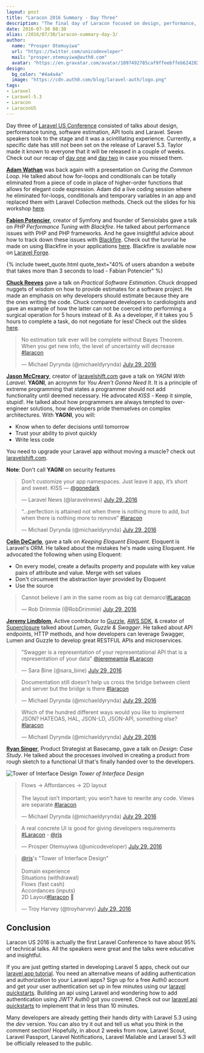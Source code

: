 ```yaml
---
layout: post
title: "Laracon 2016 Summary - Day Three"
description: "The final day of Laracon focused on design, performance, software estimation and much more. Check out our summary of Laracon US day three."
date: 2016-07-30 08:30
alias: /2016/07/30/laracon-summary-day-3/
author:
  name: "Prosper Otemuyiwa"
  url: "https://twitter.com/unicodeveloper"
  mail: "prosper.otemuyiwa@auth0.com"
  avatar: "https://en.gravatar.com/avatar/1097492785caf9ffeebffeb624202d8f?s=200"
design:
  bg_color: "#4a4a4a"
  image: "https://cdn.auth0.com/blog/laravel-auth/logo.png"
tags:
- Laravel
- Laravel-5.3
- Laracon
- LaraconUS
---
```


Day three of [Laravel US Conference](http://laracon.us/) consisted of talks about design, performance tuning, software estimation, API tools and Laravel. Seven speakers took to the stage and it was a scintillating experience. Currently, a specific date has still not been set on the release of Laravel 5.3. Taylor made it known to everyone that it will be released in a couple of weeks. Check out our recap of [day one](https://auth0.com/blog/laracon-summary-day-1/) and [day two](https://auth0.com/blog/laracon-summary-day-2/) in case you missed them.

**[Adam Wathan](https://twitter.com/adamwathan)** was back again with a presentation on *Curing the Common Loop*. He talked about how for-loops and conditionals can be totally eliminated from a piece of code in place of higher-order functions that allows for elegant code expression. Adam did a live coding session where he eliminated for-loops, conditionals and temporary variables in an app and replaced them with Laravel Collection methods. Check out the slides for his workshop [here](https://speakerdeck.com/adamwathan/curing-the-common-loop).

**[Fabien Potencier](https://twitter.com/fabpot)**, creator of Symfony and founder of Sensiolabs gave a talk on *PHP Performance Tuning with Blackfire*. He talked about performance issues with PHP and PHP frameworks. And he gave insightful advice about how to track down these issues with [Blackfire](https://blackfire.io/). Check out the turorial he made on using Blackfire in your applications [here](https://blackfire.io/docs/24-days/index). Blackfire is available now on [Laravel Forge](https://forge.laravel.com).

{% include tweet_quote.html quote_text="40% of users abandon a website that takes more than 3 seconds to load - Fabian Potencier" %}

**[Chuck Reeves](https://twitter.com/manchuck)** gave a talk on *Practical Software Estimation*. Chuck dropped nuggets of wisdom on how to provide estimates for a software project. He made an emphasis on why developers should estimate because they are the ones writing the code. Chuck compared developers to cardiologists and gave an example of how the latter can not be coerced into performing a surgical operation for 5 hours instead of 8. As a developer, if it takes you 5 hours to complete a task, do not negotiate for less! Check out the slides [here](http://www.slideshare.net/manchuck/stop-multiplying-by-4-laracon).

<blockquote class="twitter-tweet" data-lang="en"><p lang="en" dir="ltr">No estimation talk ever will be complete without Bayes Theorem. When you get new info, the level of uncertainty will decrease <a href="https://twitter.com/hashtag/laracon?src=hash">#laracon</a></p>&mdash; Michael Dyrynda (@michaeldyrynda) <a href="https://twitter.com/michaeldyrynda/status/759057447898054656">July 29, 2016</a></blockquote>
<script async src="//platform.twitter.com/widgets.js" charset="utf-8"></script>

**[Jason McCreary](https://twitter.com/gonedark)**, creator of [laravelshift.com](https://laravelshift.com/) gave a talk on *YAGNI With Laravel*. **YAGNI**, an acroynm for *You Aren't Gonna Need It*. It is a principle of extreme programming that states a programmer should not add functionality until deemed necessary. He advocated *KISS* - Keep it simple, stupid!. He talked about how programmers are always tempted to over-engineer solutions, how developers pride themselves on complex architectures. With **YAGNI**, you will:

* Know when to defer decisions until tomorrow
* Trust your ability to pivot quickly
* Write less code

You need to upgrade your Laravel app without moving a muscle? check out [laravelshift.com](https://laravelshift.com/).

**Note**: Don't call **YAGNI** on security features

<blockquote class="twitter-tweet" data-partner="tweetdeck"><p lang="en" dir="ltr">Don’t customize your app namespaces. Just leave it app, it’s short and sweet. KISS — <a href="https://twitter.com/gonedark">@gonedark</a></p>&mdash; Laravel News (@laravelnews) <a href="https://twitter.com/laravelnews/status/759090695604797441">July 29, 2016</a></blockquote>

<blockquote class="twitter-tweet" data-lang="en"><p lang="en" dir="ltr">“…perfection is attained not when there is nothing more to add, but when there is nothing more to remove” <a href="https://twitter.com/hashtag/laracon?src=hash">#laracon</a></p>&mdash; Michael Dyrynda (@michaeldyrynda) <a href="https://twitter.com/michaeldyrynda/status/759089775856889856">July 29, 2016</a></blockquote>
<script async src="//platform.twitter.com/widgets.js" charset="utf-8"></script>

**[Colin DeCarlo](https://twitter.com/colindecarlo)**, gave a talk on *Keeping Eloquent Eloquent*. Eloquent is Laravel's ORM. He talked about the mistakes he's made using Eloquent. He advocated the following when using Eloquent:

* On every model, create a defaults property and populate with key value pairs of attribute and value. Merge with set values
* Don't circumvent the abstraction layer provided by Eloquent
* Use the source

<blockquote class="twitter-tweet" data-partner="tweetdeck"><p lang="en" dir="ltr">Cannot believe I am in the same room as big cat demarco!<a href="https://twitter.com/hashtag/Laracon?src=hash">#Laracon</a></p>&mdash; Rob Drimmie (@RobDrimmie) <a href="https://twitter.com/RobDrimmie/status/759099135152840704">July 29, 2016</a></blockquote>

**[Jeremy Lindblom](https://twitter.com/jeremeamia)**, Active contributor to [Guzzle](https://github.com/guzzle/guzzle), [AWS SDK](https://github.com/aws/aws-sdk-php), & creator of [Superclosure](https://github.com/jeremeamia/super_closure) talked about *Lumen, Guzzle & Swagger*. He talked about API endpoints, HTTP methods, and how developers can leverage Swagger, Lumen and Guzzle to develop great RESTFUL APIs and microservices.

<blockquote class="twitter-tweet" data-lang="en"><p lang="en" dir="ltr">&quot;Swagger is a representation of your representational API that is a representation of your data&quot; <a href="https://twitter.com/jeremeamia">@jeremeamia</a> <a href="https://twitter.com/hashtag/Laracon?src=hash">#Laracon</a></p>&mdash; Sara Bine (@sara_bine) <a href="https://twitter.com/sara_bine/status/759126262937812992">July 29, 2016</a></blockquote>
<script async src="//platform.twitter.com/widgets.js" charset="utf-8"></script>

<blockquote class="twitter-tweet" data-lang="en"><p lang="en" dir="ltr">Documentation still doesn’t help us cross the bridge between client and server but the bridge is there <a href="https://twitter.com/hashtag/laracon?src=hash">#laracon</a></p>&mdash; Michael Dyrynda (@michaeldyrynda) <a href="https://twitter.com/michaeldyrynda/status/759128479853981696">July 29, 2016</a></blockquote>
<script async src="//platform.twitter.com/widgets.js" charset="utf-8"></script>

<blockquote class="twitter-tweet" data-lang="en"><p lang="en" dir="ltr">Which of the hundred different ways would you like to implement JSON? HATEOAS, HAL, JSON-LD, JSON-API, something else? <a href="https://twitter.com/hashtag/laracon?src=hash">#laracon</a></p>&mdash; Michael Dyrynda (@michaeldyrynda) <a href="https://twitter.com/michaeldyrynda/status/759121971137228800">July 29, 2016</a></blockquote>
<script async src="//platform.twitter.com/widgets.js" charset="utf-8"></script>

**[Ryan Singer](https://twitter.com/rjs)**, Product Strategist at Basecamp, gave a talk on *Design: Case Study*. He talked about the processes involved in creating a product from rough sketch to a functional UI that's finally handed over to the developers.

![Tower of Interface Design](https://pbs.twimg.com/media/CokFDq6UkAA7Gtl.jpg)
_Tower of Interface Design_

<blockquote class="twitter-tweet" data-lang="en"><p lang="en" dir="ltr">Flows -&gt; Affordances -&gt; 2D layout<br><br>The layout isn’t important; you won’t have to rewrite any code. Views are separate <a href="https://twitter.com/hashtag/laracon?src=hash">#laracon</a></p>&mdash; Michael Dyrynda (@michaeldyrynda) <a href="https://twitter.com/michaeldyrynda/status/759138285738274816">July 29, 2016</a></blockquote>
<script async src="//platform.twitter.com/widgets.js" charset="utf-8"></script>

<blockquote class="twitter-tweet" data-partner="tweetdeck"><p lang="en" dir="ltr">A real concrete UI is good for giving developers requirements <a href="https://twitter.com/hashtag/Laracon?src=hash">#Laracon</a>  - <a href="https://twitter.com/rjs">@rjs</a></p>&mdash; Prosper Otemuyiwa (@unicodeveloper) <a href="https://twitter.com/unicodeveloper/status/759145459172708356">July 29, 2016</a></blockquote>
<script async src="//platform.twitter.com/widgets.js" charset="utf-8"></script>

<blockquote class="twitter-tweet" data-partner="tweetdeck"><p lang="en" dir="ltr"><a href="https://twitter.com/rjs">@rjs</a>&#39;s &quot;Tower of Interface Design&quot;<br><br>Domain experience<br>Situations (withdrawal)<br>Flows (fast cash)<br>Accordances (inputs)<br>2D Layout<a href="https://twitter.com/hashtag/laracon?src=hash">#laracon</a> 💎</p>&mdash; Troy Harvey (@troyharvey) <a href="https://twitter.com/troyharvey/status/759150508867215360">July 29, 2016</a></blockquote>

## Conclusion

Laracon US 2016 is actually the first Laravel Conference to have about 95% of technical talks. All the speakers were great and the talks were educative and insightful.

If you are just getting started in developing Laravel 5 apps, check out our [laravel app tutorial](https://auth0.com/blog/2016/06/23/creating-your-first-laravel-app-and-adding-authentication/). You need an alternative means of adding authentication and authorization to your Laravel apps? Sign up for a free Auth0 account and get your user authentication set up in few minutes using our [laravel quickstarts](https://auth0.com/docs/quickstart/webapp/laravel). Building an api using Laravel and wondering how to add authentication using JWT? Auth0 got you covered. Check out our [laravel api quickstarts](https://auth0.com/docs/quickstart/backend/php-laravel) to implement that in less than 10 minutes.

Many developers are already getting their hands dirty with Laravel 5.3 using the *dev* version. You can also try it out and tell us what you think in the comment section! Hopefully, in about 2 weeks from now, Laravel Scout, Laravel Passport, Laravel Notifications, Laravel Mailable and Laravel 5.3 will be officially released to the public.